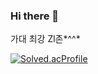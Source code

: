### Hi there 👋
가대 최강 Zl존*^^*


[![Solved.acProfile](http://mazassumnida.wtf/api/v2/generate_badge?boj=paul9915)](https://solved.ac/paul9915)

<!--
**wlwhs/wlwhs** is a ✨ _special_ ✨ repository because its `README.md` (this file) appears on your GitHub profile.



Here are some ideas to get you started:


- 🔭 I’m currently working on ...
- 🌱 I’m currently learning ...
- 👯 I’m looking to collaborate on ...
- 🤔 I’m looking for help with ...
- 💬 Ask me about ...
- 📫 How to reach me: ...
- 😄 Pronouns: ...
- ⚡ Fun fact: ...
-->
